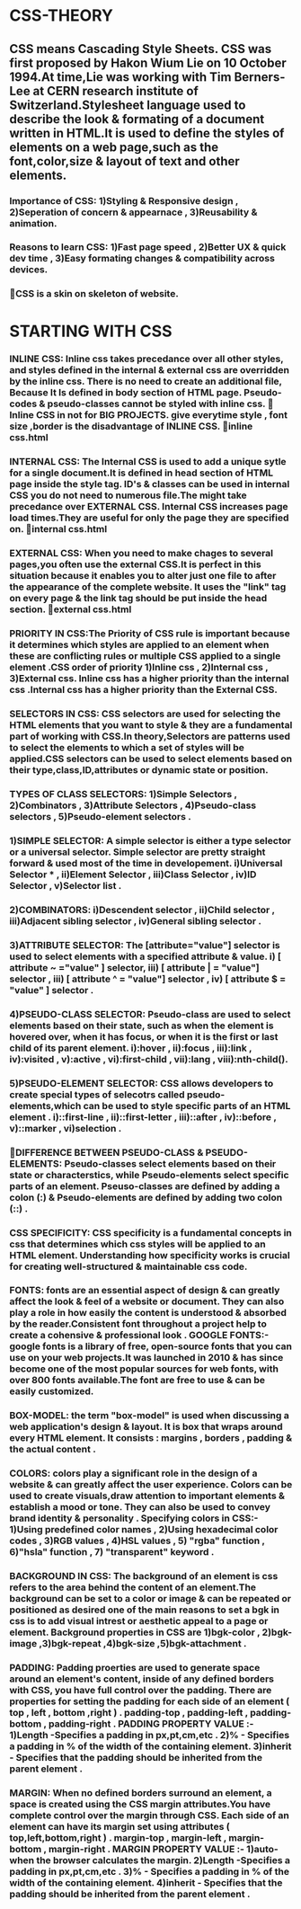 # CSS-THEORY
   ## CSS means Cascading Style Sheets. CSS was first proposed by Hakon Wium Lie on 10 October 1994.At time,Lie was working with Tim Berners-Lee at CERN research institute of Switzerland.Stylesheet language used to describe the look & formating of a document written in HTML.It is used to define the styles of elements on a web page,such as the font,color,size & layout of text and other elements.
   ### Importance of CSS: 1)Styling & Responsive design , 2)Seperation  of concern & appearnace , 3)Reusability & animation.
   ### Reasons to learn CSS: 1)Fast page speed , 2)Better UX & quick dev time , 3)Easy formating changes & compatibility across devices.
   ### 🦖CSS is a skin on skeleton of website.
   
# STARTING WITH CSS

### INLINE CSS: Inline css takes precedance over all other styles, and styles defined in the internal & external css are overridden by the inline css. There is no need to create an additional file, Because It Is defined in body section of HTML page. Pseudo-codes & pseudo-classes cannot be styled with inline css. 🦖Inline CSS in not for BIG PROJECTS. give everytime style , font size ,border is the disadvantage of INLINE CSS. 🦖inline css.html 
### INTERNAL CSS: The Internal CSS is used to add a unique sytle for a single document.It is defined in head section of HTML page inside the style tag. ID's & classes can be used in internal CSS you do not need to numerous file.The might take precedance over EXTERNAL CSS. Internal CSS increases page load times.They are useful for only the page they are specified on. 🦖internal css.html
### EXTERNAL CSS: When you need to make chages to several pages,you often use the external CSS.It is perfect in this situation because it enables you to alter just one file to after the appearance of the complete website. It uses the "link" tag on every page & the link tag should be put inside the head section. 🦖external css.html   
### PRIORITY IN CSS:The Priority of CSS rule is important because it determines which styles are applied to an element when these are conflicting rules or multiple CSS applied to a single element .CSS order of priority 1)Inline css , 2)Internal css , 3)External css. Inline css has a higher priority than the internal css .Internal css has a higher priority than the External CSS.
### SELECTORS IN CSS: CSS selectors are used for selecting the HTML elements that you want to style & they are a fundamental part of working with CSS.In theory,Selectors are patterns used to select the elements to which a set of styles will be applied.CSS selectors can be used to select elements based on their type,class,ID,attributes or dynamic state or position.
### TYPES OF CLASS SELECTORS: 1)Simple Selectors , 2)Combinators , 3)Attribute Selectors , 4)Pseudo-class selectors , 5)Pseudo-element selectors .
### 1)SIMPLE SELECTOR: A simple selector is either a type selector or a universal selector. Simple selector are pretty straight forward & used most of the time in developement. i)Universal Selector * , ii)Element Selector , iii)Class Selector , iv)ID Selector , v)Selector list . 
### 2)COMBINATORS:  i)Descendent selector , ii)Child selector , iii)Adjacent sibling selector , iv)General sibling selector .
### 3)ATTRIBUTE SELECTOR: The [attribute="value"] selector is used to select elements with a specified attribute & value. i) [ attribute ~ ="value" ] selector, iii) [ attribute | = "value"] selector , iii) [ attribute ^ = "value"] selector , iv) [ attribute $ = "value" ] selector .
### 4)PSEUDO-CLASS SELECTOR: Pseudo-class are used to select elements based on their state, such as when the element is hovered over, when it has focus, or when it is the first  or last child of its parent element. i):hover , ii):focus , iii):link , iv):visited , v):active , vi):first-child , vii):lang , viii):nth-child().
### 5)PSEUDO-ELEMENT SELECTOR: CSS allows developers to create special types of selecotrs called pseudo-elements,which can be used to style specific parts of an HTML element . i)::first-line , ii)::first-letter , iii)::after , iv)::before , v)::marker , vi)selection .
### 🦖DIFFERENCE BETWEEN PSEUDO-CLASS & PSEUDO-ELEMENTS: Pseudo-classes select elements based on their state or characterstics, while Pseudo-elements select specific parts of an element. Pseuso-classes are defined by adding a colon (:) & Pseudo-elements are defined by adding two colon (::) .
### CSS SPECIFICITY: CSS specificity is a fundamental concepts in css that determines which css styles will be applied to an HTML element. Understanding how specificity works is crucial for creating well-structured & maintainable css code.
### FONTS: fonts are an essential aspect of design & can greatly affect the look & feel of a website or document. They can also play a role in how easily the content is understood & absorbed by the reader.Consistent font throughout a project help to create a cohensive & professional look . GOOGLE FONTS:- google fonts is a library of free, open-source fonts that you can use on your web projects.It was launched in 2010 & has since become one of the most popular sources for web fonts, with over 800 fonts available.The font are free to use & can be easily customized. 
### BOX-MODEL: the term "box-model" is used when discussing a web application's design & layout. It is box that wraps around every HTML element. It consists : margins , borders , padding & the actual content . 
### COLORS: colors play a significant role in the design of a website & can greatly affect the user experience. Colors can be used to create visuals,draw attention to important elements & establish a mood or tone. They can also be used to convey brand identity & personality . Specifying colors in CSS:- 1)Using predefined color names , 2)Using hexadecimal color codes , 3)RGB values , 4)HSL values , 5) "rgba" function , 6)"hsla" function , 7) "transparent" keyword .
### BACKGROUND IN CSS: The background of an element is css refers to the area behind the content of an element.The background can be set to a color or image & can be repeated or positioned as desired one of the main reasons to set a bgk in css is to add visual intrest or aesthetic appeal to a page or element. Background properties in CSS are 1)bgk-color , 2)bgk-image ,3)bgk-repeat ,4)bgk-size ,5)bgk-attachment .
### PADDING: Padding proerties are used to generate space around an element's content, inside of any defined borders with CSS, you have full control over the padding. There are properties for setting the padding for each side of an element ( top , left , bottom ,right ) . padding-top , padding-left , padding-bottom , padding-right . PADDING PROPERTY VALUE :- 1)Length -Specifies a padding in px,pt,cm,etc . 2)% - Specifies a padding in % of the width of the containing element. 3)inherit - Specifies that the padding should be inherited from the parent element .
### MARGIN: When no defined borders surround an element, a space is created using the CSS margin attributes.You have complete control over the margin through CSS. Each side of an element can have its margin set using attributes ( top,left,bottom,right ) . margin-top , margin-left , margin-bottom , margin-right . MARGIN PROPERTY VALUE :- 1)auto-when the browser calculates the margin.  2)Length -Specifies a padding in px,pt,cm,etc . 3)% - Specifies a padding in % of the width of the containing element. 4)inherit - Specifies that the padding should be inherited from the parent element .
